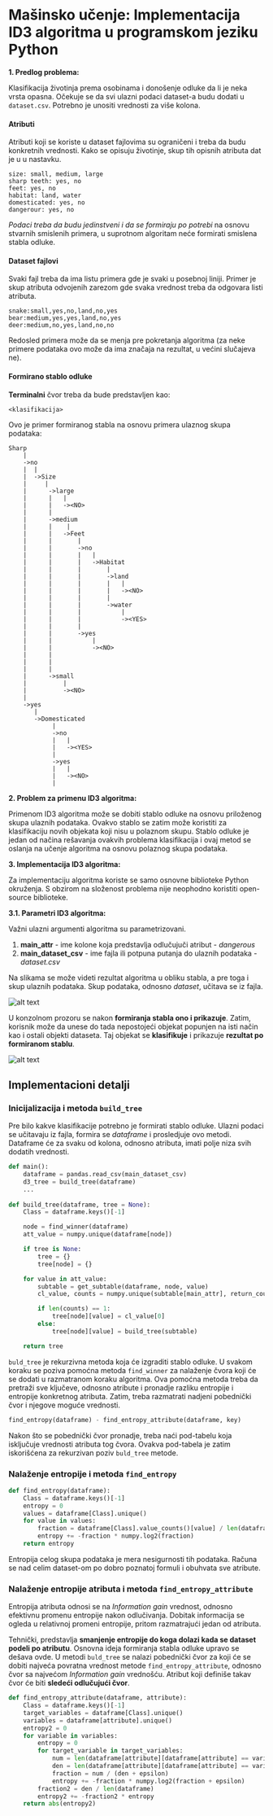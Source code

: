 # Mašinsko učenje: Implementacija ID3 algoritma u programskom jeziku Python

**1. Predlog problema:**

Klasifikacija životinja prema osobinama i donošenje odluke da li je neka vrsta opasna. Očekuje se da svi ulazni podaci dataset-a budu dodati u `dataset.csv`. Potrebno je unositi vrednosti za više kolona.

#### Atributi
Atributi koji se koriste u dataset fajlovima su ograničeni i treba da budu konkretnih vrednosti. Kako se opisuju životinje, skup tih opisnih atributa dat je u u nastavku.

    size: small, medium, large
    sharp teeth: yes, no
    feet: yes, no
    habitat: land, water
    domesticated: yes, no
    dangerour: yes, no
    
*Podaci treba da budu jedinstveni i da se formiraju po potrebi* na osnovu stvarnih smislenih primera, u suprotnom algoritam neće formirati smislena stabla odluke.

#### Dataset fajlovi
Svaki fajl treba da ima listu primera gde je svaki u posebnoj liniji. Primer je skup atributa odvojenih zarezom gde svaka vrednost treba da odgovara listi atributa.

    snake:small,yes,no,land,no,yes
    bear:medium,yes,yes,land,no,yes
    deer:medium,no,yes,land,no,no
    
Redosled primera može da se menja pre pokretanja algoritma (za neke primere podataka ovo može da ima značaja na rezultat, u većini slučajeva ne).

#### Formirano stablo odluke

__Terminalni__ čvor treba da bude predstavljen kao:

    <klasifikacija>

Ovo je primer formiranog stabla na osnovu primera ulaznog skupa podataka:

    Sharp
        |
        ->no
        |  |
        |  ->Size
        |     |
        |      ->large
        |      |   |
        |      |   -><NO>
        |      |
        |      ->medium
        |      |    |
        |      |   ->Feet
        |      |       |
        |      |       ->no 
        |      |       |   |
        |      |       |   ->Habitat
        |      |       |       |
        |      |       |       ->land
        |      |       |       |   |
        |      |       |       |   -><NO>
        |      |       |       |
        |      |       |       ->water
        |      |       |           |
        |      |       |           -><YES>
        |      |       |
        |      |       ->yes
        |      |           |
        |      |           -><NO>
        |      |
        |      |           
        |      |
        |      ->small
        |          |
        |          -><NO>
        |
        ->yes
           |
           ->Domesticated
                |
                ->no
                |   |
                |   -><YES>
                |
                ->yes
                |   |
                |   -><NO>
                |


**2. Problem za primenu ID3 algoritma:**

Primenom ID3 algoritma može se dobiti stablo odluke na osnovu priloženog skupa ulaznih podataka. Ovakvo stablo se zatim može koristiti za klasifikaciju novih objekata koji nisu u polaznom skupu. Stablo odluke je jedan od načina rešavanja ovakvih problema klasifikacija i ovaj metod se oslanja na učenje algoritma na osnovu polaznog skupa podataka.

**3. Implementacija ID3 algoritma:**

Za implementaciju algoritma koriste se samo osnovne biblioteke Python okruženja. S obzirom na složenost problema nije neophodno koristiti open-source biblioteke.

**3.1. Parametri ID3 algoritma:**

Važni ulazni argumenti algoritma su parametrizovani.

1. **main_attr** - ime kolone koja predstavlja odlučujuči atribut - *dangerous*
2. **main_dataset_csv** - ime fajla ili potpuna putanja do ulaznih podataka - *dataset.csv*

Na slikama se može videti rezultat algoritma u obliku stabla, a pre toga i skup ulaznih podataka. Skup podataka, odnosno *dataset*, učitava se iz fajla.
 
![alt text][screenshot_dataset]

[screenshot_dataset]: metadata/screenshot_dataset.png

U konzolnom prozoru se nakon **formiranja stabla ono i prikazuje**. Zatim, korisnik može da unese do tada nepostojeći objekat popunjen na isti način kao i ostali objekti dataseta. Taj objekat se **klasifikuje** i prikazuje **rezultat po formiranom stablu**. 

![alt text][screenshot_tree]

[screenshot_tree]: metadata/screenshot_tree.png

## Implementacioni detalji

### Inicijalizacija i metoda `build_tree`

Pre bilo kakve klasifikacije potrebno je formirati stablo odluke. Ulazni podaci se učitavaju iz fajla, formira se *dataframe* i prosledjuje ovo metodi. Dataframe će za svaku od kolona, odnosno atributa, imati polje niza svih dodatih vrednosti.

```python
def main():
    dataframe = pandas.read_csv(main_dataset_csv)
    d3_tree = build_tree(dataframe)
    ...
  
def build_tree(dataframe, tree = None):
    Class = dataframe.keys()[-1]

    node = find_winner(dataframe)
    att_value = numpy.unique(dataframe[node])

    if tree is None:
        tree = {}
        tree[node] = {}

    for value in att_value:
        subtable = get_subtable(dataframe, node, value)
        cl_value, counts = numpy.unique(subtable[main_attr], return_counts = True)

        if len(counts) == 1:
            tree[node][value] = cl_value[0]
        else:
            tree[node][value] = build_tree(subtable)

    return tree
```

`buld_tree` je rekurzivna metoda koja će izgraditi stablo odluke. U svakom koraku se poziva pomoćna metoda `find_winner` za nalaženje čvora koji će se dodati u razmatranom koraku algoritma. Ova pomoćna metoda treba da pretraži sve ključeve, odnosno atribute i pronadje razliku entropije i entropije konkretnog atributa. Zatim, treba razmatrati nadjeni pobednički čvor i njegove moguće vrednosti.

```python
find_entropy(dataframe) - find_entropy_attribute(dataframe, key)
```

Nakon što se pobednički čvor pronadje, treba naći pod-tabelu koja isključuje vrednosti atributa tog čvora. Ovakva pod-tabela je zatim iskorišćena za rekurzivan poziv `buld_tree` metode.

### Nalaženje entropije i metoda `find_entropy`

```python
def find_entropy(dataframe):
    Class = dataframe.keys()[-1]
    entropy = 0
    values = dataframe[Class].unique()
    for value in values:
        fraction = dataframe[Class].value_counts()[value] / len(dataframe[Class])
        entropy += -fraction * numpy.log2(fraction)
    return entropy
```

Entropija celog skupa podataka je mera nesigurnosti tih podataka. Računa se nad celim dataset-om po dobro poznatoj formuli i obuhvata sve atribute.

### Nalaženje entropije atributa i metoda `find_entropy_attribute`

Entropija atributa odnosi se na *Information gain* vrednost, odnosno efektivnu promenu entropije nakon odlučivanja. Dobitak informacija se ogleda u relativnoj promeni entropije, pritom razmatrajući jedan od atributa.

Tehnički, predstavlja **smanjenje entropije do koga dolazi kada se dataset podeli po atributu**. Osnovna ideja formiranja stabla odluke upravo se dešava ovde. U metodi `buld_tree` se nalazi pobednički čvor za koji će se dobiti najveća povratna vrednost metode `find_entropy_attribute`, odnosno čvor sa najvećom *Information gain* vrednošću. Atribut koji definiše takav čvor će biti **sledeći odlučujući čvor**.

```python
def find_entropy_attribute(dataframe, attribute):
    Class = dataframe.keys()[-1]
    target_variables = dataframe[Class].unique()
    variables = dataframe[attribute].unique()
    entropy2 = 0
    for variable in variables:
        entropy = 0
        for target_variable in target_variables:
            num = len(dataframe[attribute][dataframe[attribute] == variable][dataframe[Class] == target_variable])
            den = len(dataframe[attribute][dataframe[attribute] == variable])
            fraction = num / (den + epsilon)
            entropy += -fraction * numpy.log2(fraction + epsilon)
        fraction2 = den / len(dataframe)
        entropy2 += -fraction2 * entropy
    return abs(entropy2)
```
